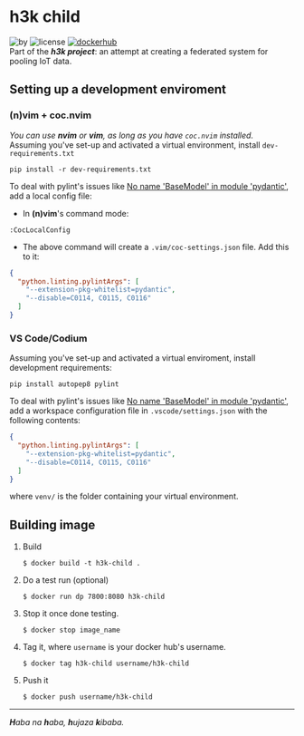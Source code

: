 # h3k child
![by](https://img.shields.io/badge/by-c3n7-blue)
![license](https://img.shields.io/badge/license-BSD%202%20Clause-green)
[![dockerhub](https://img.shields.io/badge/images-Docker%20Hub-9cf)](https://hub.docker.com/repository/docker/c3n7/h3k-child)  
Part of the ***h3k project***: an attempt at creating a federated system for pooling IoT data.

## Setting up a development enviroment
### (n)vim + coc.nvim
_You can use **nvim** or **vim**, as long as you have `coc.nvim` installed._  
Assuming you've set-up and activated a virtual environment, install `dev-requirements.txt`
```shell
pip install -r dev-requirements.txt
```
To deal with pylint's issues like [No name 'BaseModel' in module 'pydantic'](https://github.com/samuelcolvin/pydantic/issues/1961), add a local config file:
  - In **(n)vim**'s command mode:  
  ```shell
  :CocLocalConfig
  ```
  - The above command will create a `.vim/coc-settings.json` file. Add this to it:
  ```json
  {
    "python.linting.pylintArgs": [
      "--extension-pkg-whitelist=pydantic",
      "--disable=C0114, C0115, C0116"
    ]
  }
  ```

### VS Code/Codium
Assuming you've set-up and activated a virtual enviroment, install development requirements:
```shell
pip install autopep8 pylint
```
To deal with pylint's issues like [No name 'BaseModel' in module 'pydantic'](https://github.com/samuelcolvin/pydantic/issues/1961), add a workspace configuration file in `.vscode/settings.json` with the following contents:
  ```json
  {
    "python.linting.pylintArgs": [
      "--extension-pkg-whitelist=pydantic",
      "--disable=C0114, C0115, C0116"
    ]
  }
  ```
where `venv/` is the folder containing your virtual environment.

## Building image
1. Build 
    ```shell
    $ docker build -t h3k-child .
    ```
2. Do a test run (optional)
    ```shell
    $ docker run dp 7800:8080 h3k-child
    ```
3. Stop it once done testing.
    ```shell
    $ docker stop image_name
    ```
4. Tag it, where `username` is your docker hub's username.
    ```shell
    $ docker tag h3k-child username/h3k-child
    ```
5. Push it
    ```shell
    $ docker push username/h3k-child
    ```

---
_**H**aba na **h**aba, **h**ujaza **k**ibaba._
